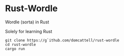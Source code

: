 # Rust-Wordle
Wordle (sorta) in Rust

Solely for learning Rust

```
git clone https://g`ithub.com/domcattell/rust-wordle
cd rust-wordle
cargo run
```
